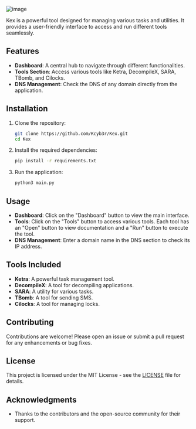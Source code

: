 ![image](https://github.com/user-attachments/assets/b9d35276-69c3-4239-a9fc-07f2de79df71)


Kex is a powerful tool designed for managing various tasks and utilities. It provides a user-friendly interface to access and run different tools seamlessly.

## Features

- **Dashboard**: A central hub to navigate through different functionalities.
- **Tools Section**: Access various tools like Ketra, DecompileX, SARA, TBomb, and Cilocks.
- **DNS Management**: Check the DNS of any domain directly from the application.

## Installation

1. Clone the repository:
   ```bash
   git clone https://github.com/Kcyb3r/Kex.git
   cd Kex
   ```

2. Install the required dependencies:
   ```bash
   pip install -r requirements.txt
   ```

3. Run the application:
   ```bash
   python3 main.py
   ```

## Usage

- **Dashboard**: Click on the "Dashboard" button to view the main interface.
- **Tools**: Click on the "Tools" button to access various tools. Each tool has an "Open" button to view documentation and a "Run" button to execute the tool.
- **DNS Management**: Enter a domain name in the DNS section to check its IP address.

## Tools Included

- **Ketra**: A powerful task management tool.
- **DecompileX**: A tool for decompiling applications.
- **SARA**: A utility for various tasks.
- **TBomb**: A tool for sending SMS.
- **Cilocks**: A tool for managing locks.

## Contributing

Contributions are welcome! Please open an issue or submit a pull request for any enhancements or bug fixes.

## License

This project is licensed under the MIT License - see the [LICENSE](LICENSE) file for details.

## Acknowledgments

- Thanks to the contributors and the open-source community for their support.
